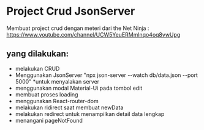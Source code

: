 # Project Crud JsonServer

Membuat project crud dengan meteri dari the Net Ninja : https://www.youtube.com/channel/UCW5YeuERMmlnqo4oq8vwUpg

## yang dilakukan:

- melakukan CRUD
- Menggunakan JsonServer "npx json-server --watch db/data.json --port 5000" \*untuk menyalakan server
- menggunakan modal Material-Ui pada tombol edit
- membuat proses loading
- menggunakan React-router-dom
- melakukan ridirect saat membuat newData
- melakukan redirect untuk menampilkan detail data lengkap
- menangani pageNotFound
